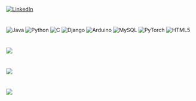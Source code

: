 
[![LinkedIn](https://img.shields.io/badge/LinkedIn-0077B5?style=for-the-badge&logo=linkedin&logoColor=white)](https://linkedin.com/in/berat-uzun) 

# 
![Java](https://img.shields.io/badge/Java-007396?style=for-the-badge&logo=Java&logoColor=white) ![Python](https://img.shields.io/badge/python-3670A0?style=for-the-badge&logo=python&logoColor=ffdd54) ![C](https://img.shields.io/badge/c-%2300599C.svg?style=for-the-badge&logo=c&logoColor=white) ![Django](https://img.shields.io/badge/django-%23092E20.svg?style=for-the-badge&logo=django&logoColor=white) ![Arduino](https://img.shields.io/badge/-Arduino-00979D?style=for-the-badge&logo=Arduino&logoColor=white) ![MySQL](https://img.shields.io/badge/MySQL-00000F?style=for-the-badge&logo=mysql&logoColor=white) ![PyTorch](https://img.shields.io/badge/PyTorch-%23EE4C2C.svg?style=for-the-badge&logo=PyTorch&logoColor=white) ![HTML5](https://img.shields.io/badge/HTML5-E34F26?style=for-the-badge&logo=html5&logoColor=white)
#
![](https://github-readme-stats.vercel.app/api/top-langs/?username=compaxion&theme=codeSTACKr&hide_border=true&include_all_commits=true&count_private=true&layout=donut)
#
![](https://github-readme-stats.vercel.app/api?username=compaxion&theme=codeSTACKr&hide_border=true&include_all_commits=true&count_private=true)<br/>
#
![](https://github-readme-streak-stats.herokuapp.com/?user=compaxion&theme=codeSTACKr&hide_border=true)<br/>




<!-- Proudly created with GPRM ( https://gprm.itsvg.in ) -->
